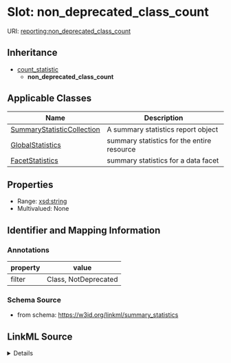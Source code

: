# Slot: non_deprecated_class_count

URI: [reporting:non_deprecated_class_count](https://w3id.org/linkml/reportnon_deprecated_class_count)




## Inheritance

* [count_statistic](count_statistic.md)
    * **non_deprecated_class_count**





## Applicable Classes

| Name | Description |
| --- | --- |
[SummaryStatisticCollection](SummaryStatisticCollection.md) | A summary statistics report object
[GlobalStatistics](GlobalStatistics.md) | summary statistics for the entire resource
[FacetStatistics](FacetStatistics.md) | summary statistics for a data facet






## Properties

* Range: [xsd:string](http://www.w3.org/2001/XMLSchema#string)
* Multivalued: None







## Identifier and Mapping Information





### Annotations

| property | value |
| --- | --- |
| filter | Class, NotDeprecated |



### Schema Source


* from schema: https://w3id.org/linkml/summary_statistics




## LinkML Source

<details>
```yaml
name: non_deprecated_class_count
annotations:
  filter:
    tag: filter
    value: Class, NotDeprecated
from_schema: https://w3id.org/linkml/summary_statistics
rank: 1000
is_a: count_statistic
alias: non_deprecated_class_count
owner: SummaryStatisticCollection
domain_of:
- SummaryStatisticCollection
slot_group: class_statistic_group
range: string

```
</details>